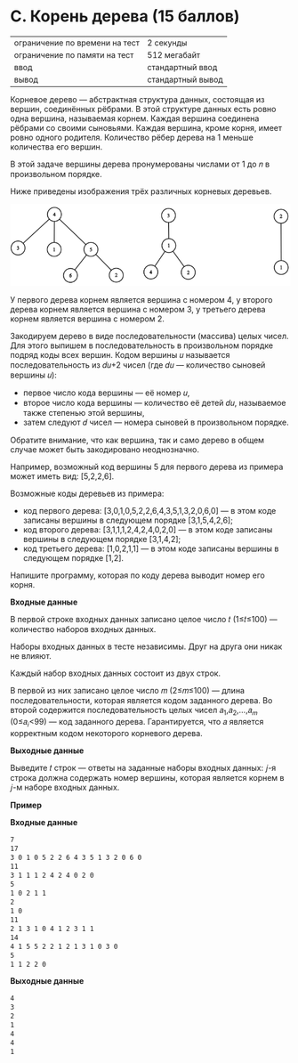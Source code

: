 # C. Корень дерева (15 баллов)
|                                |                   |
|--------------------------------|-------------------|
| ограничение по времени на тест | 2 секунды         |
| ограничение по памяти на тест  | 512 мегабайт      |
| ввод                           | стандартный ввод  |
| вывод                          | стандартный вывод |
 

Корневое дерево — абстрактная структура данных, состоящая из вершин, соединённых рёбрами. В этой структуре данных есть ровно одна вершина, называемая корнем. Каждая вершина соединена рёбрами со своими сыновьями. Каждая вершина, кроме корня, имеет ровно одного родителя. Количество рёбер дерева на 1 меньше количества его вершин.

В этой задаче вершины дерева пронумерованы числами от 1 до 𝑛 в произвольном порядке.

Ниже приведены изображения трёх различных корневых деревьев.

![img.png](img.png)

У первого дерева корнем является вершина с номером 4, у второго дерева корнем является вершина с номером 3, у третьего дерева корнем является вершина с номером 2.

Закодируем дерево в виде последовательности (массива) целых чисел. Для этого выпишем в последовательность в произвольном порядке подряд коды всех вершин. Кодом вершины 𝑢 называется последовательность из 𝑑𝑢+2 чисел (где 𝑑𝑢 — количество сыновей вершины 𝑢):

* первое число кода вершины — её номер 𝑢,
* второе число кода вершины — количество её детей 𝑑𝑢, называемое также степенью этой вершины,
* затем следуют 𝑑 чисел — номера сыновей в произвольном порядке. 

Обратите внимание, что как вершина, так и само дерево в общем случае может быть закодировано неоднозначно.

Например, возможный код вершины 5 для первого дерева из примера может иметь вид: [5,2,2,6].

Возможные коды деревьев из примера:
* код первого дерева: [3,0,1,0,5,2,2,6,4,3,5,1,3,2,0,6,0] — в этом коде записаны вершины в следующем порядке [3,1,5,4,2,6];
* код второго дерева: [3,1,1,1,2,4,2,4,0,2,0] — в этом коде записаны вершины в следующем порядке [3,1,4,2];
* код третьего дерева: [1,0,2,1,1] — в этом коде записаны вершины в следующем порядке [1,2].

Напишите программу, которая по коду дерева выводит номер его корня.

**Входные данные**

В первой строке входных данных записано целое число 𝑡 (1≤𝑡≤100) — количество наборов входных данных.

Наборы входных данных в тесте независимы. Друг на друга они никак не влияют.

Каждый набор входных данных состоит из двух строк.

В первой из них записано целое число 𝑚 (2≤𝑚≤100) — длина последовательности, которая является кодом заданного дерева. Во второй содержится последовательность целых чисел 𝑎<sub>1</sub>,𝑎<sub>2</sub>,…,𝑎<sub>𝑚</sub> (0≤𝑎<sub>𝑖</sub><99) — код заданного дерева. Гарантируется, что 𝑎 является корректным кодом некоторого корневого дерева.

**Выходные данные**

Выведите 𝑡 строк — ответы на заданные наборы входных данных: 𝑗-я строка должна содержать номер вершины, которая является корнем в 𝑗-м наборе входных данных.

**Пример**

**Входные данные**
```
7
17
3 0 1 0 5 2 2 6 4 3 5 1 3 2 0 6 0
11
3 1 1 1 2 4 2 4 0 2 0
5
1 0 2 1 1
2
1 0
11
2 1 3 1 0 4 1 2 3 1 1
14
4 1 5 5 2 2 1 2 1 3 1 0 3 0
5
1 1 2 2 0
```

**Выходные данные**
```
4
3
2
1
4
4
1
```
